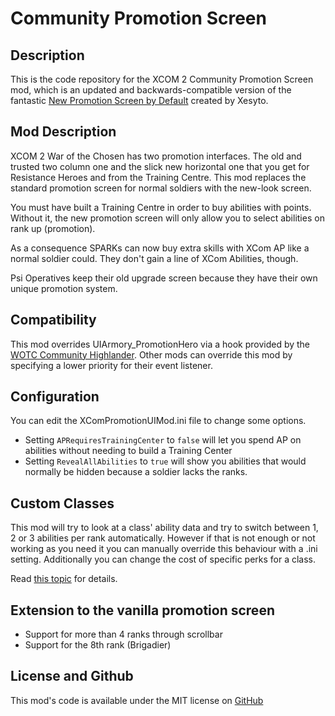 Community Promotion Screen
=============

## Description
This is the code repository for the XCOM 2 Community Promotion Screen mod, which is an updated and backwards-compatible version of the fantastic [New Promotion Screen by Default](https://github.com/Xesyto/New-Promotion-Screen-by-Default) created by Xesyto.

## Mod Description
XCOM 2 War of the Chosen has two promotion interfaces. The old and trusted two column one and the slick new horizontal one that you get for Resistance Heroes and from the Training Centre. This mod replaces the standard promotion screen for normal soldiers with the new-look screen.

You must have built a Training Centre in order to buy abilities with points. Without it, the new promotion screen will only allow you to select abilities on rank up (promotion).

As a consequence SPARKs can now buy extra skills with XCom AP like a normal soldier could. They don't gain a line of XCom Abilities, though.

Psi Operatives keep their old upgrade screen because they have their own unique promotion system.

## Compatibility
This mod overrides UIArmory_PromotionHero via a hook provided by the [WOTC Community Highlander](https://x2communitycore.github.io/X2WOTCCommunityHighlander/). Other mods can override this mod by specifying a lower priority for their event listener.

## Configuration
You can edit the XComPromotionUIMod.ini file to change some options.
* Setting `APRequiresTrainingCenter` to `false` will let you spend AP on abilities without needing to build a Training Center
* Setting `RevealAllAbilities` to `true` will show you abilities that would normally be hidden because a soldier lacks the ranks.

## Custom Classes
This mod will try to look at a class' ability data and try to switch between 1, 2 or 3 abilities per rank automatically. However if that is not enough or not working as you need it you can manually override this behaviour with a .ini setting. Additionally you can change the cost of specific perks for a class.

Read [this topic](http://steamcommunity.com/workshop/filedetails/discussion/1124609091/1474221865191529084/) for details.

## Extension to the vanilla promotion screen
* Support for more than 4 ranks through scrollbar
* Support for the 8th rank (Brigadier)

## License and Github
This mod's code is available under the MIT license on [GitHub](https://github.com/X2CommunityCore/New-Promotion-Screen-by-Default)
